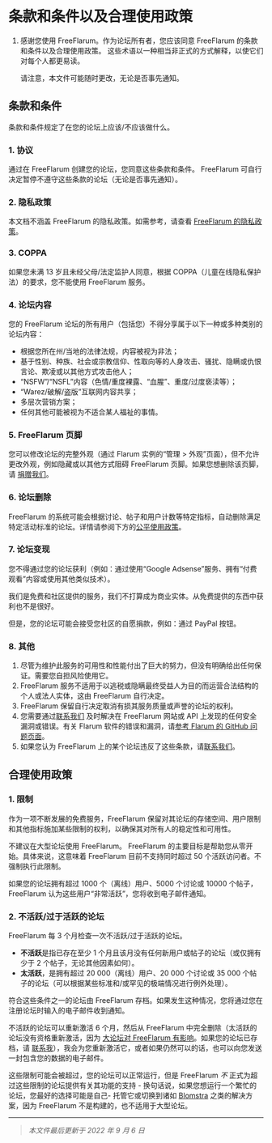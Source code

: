 # 条款和条件以及合理使用政策

1. 感谢您使用 FreeFlarum。作为论坛所有者，您应该同意 FreeFlarum 的条款和条件以及合理使用政策。
   这些术语以一种相当非正式的方式解释，以使它们对每个人都更易读。

   请注意，本文件可能随时更改，无论是否事先通知。

## 条款和条件

   条款和条件规定了在您的论坛上应该/不应该做什么。

### 1. 协议

   通过在 FreeFlarum 创建您的论坛，您同意这些条款和条件。 FreeFlarum 可自行决定暂停不遵守这些条款的论坛（无论是否事先通知）。

### 2. 隐私政策

   本文档不涵盖 FreeFlarum 的隐私政策。如需参考，请查看 [FreeFlarum 的隐私政策](https://docs.freeflarum.com/zh/法律信息/隐私政策)。

### 3. COPPA

   如果您未满 13 岁且未经父母/法定监护人同意，根据 COPPA（儿童在线隐私保护法）的要求，您不能使用 FreeFlarum 服务。

### 4. 论坛内容

   您的 FreeFlarum 论坛的所有用户（包括您）不得分享属于以下一种或多种类别的论坛内容：

   - 根据您所在州/当地的法律法规，内容被视为非法；
   - 基于性别、种族、社会或宗教信仰、性取向等的人身攻击、骚扰、隐瞒或仇恨言论、欺凌或以其他方式攻击他人；
   - “NSFW”/“NSFL”内容（色情/重度裸露、“血腥”、重度/过度亵渎等）；
   - “Warez/破解/盗版”互联网内容共享；
   - 多层次营销方案；
   - 任何其他可能被视为不适合某人福祉的事情。

### 5. FreeFlarum 页脚

   您可以修改论坛的完整外观（通过 Flarum 实例的“管理 > 外观”页面），但不允许更改外观，例如隐藏或以其他方式阻碍 FreeFlarum 页脚。如果您想删除该页脚，请 [捐赠我们](https://freeflarum.com/donate)。

### 6. 论坛删除

   FreeFlarum 的系统可能会根据讨论、帖子和用户计数等特定指标，自动删除满足特定活动标准的论坛。详情请参阅下方的[公平使用政策](https://docs.freeflarum.com/zh/法律信息/条款和条件以及合理使用政策/#_2)。

### 7. 论坛变现

   您不得通过您的论坛获利（例如：通过使用“Google Adsense”服务、拥有“付费观看”内容或使用其他类似技术）。

   我们是免费和社区提供的服务，我们不打算成为商业实体。从免费提供的东西中获利也不是很好。

   但是，您的论坛可能会接受您社区的自愿捐款，例如：通过 PayPal 按钮。

### 8. 其他

   1. 尽管为维护此服务的可用性和性能付出了巨大的努力，但没有明确给出任何保证。需要您自担风险使用它。
   2. FreeFlarum 服务不适用于以逃税或隐瞒最终受益人为目的而运营合法结构的个人或法人实体，这由 FreeFlarum 自行决定。
   3. FreeFlarum 保留自行决定取消有损其服务质量或声誉的论坛的权利。
   4. 您需要通过[联系我们](https://freeflarum.com/support) 及时解决在 FreeFlarum 网站或 API 上发现的任何安全漏洞或错误。有关 Flarum 软件的错误和漏洞，请[参考 Flarum 的 GitHub 问题页面](https://github.com/flarum/framework/issues)。
   5. 如果您认为 FreeFlarum 上的某个论坛违反了这些条款，请[联系我们](https://freeflarum.com/support)。

## 合理使用政策

### 1. 限制

作为一项不断发展的免费服务，FreeFlarum 保留对其论坛的存储空间、用户限制和其他指标施加某些限制的权利，以确保其对所有人的稳定性和可用性。

不建议在大型论坛使用 FreeFlarum。 FreeFlarum 的主要目标是帮助您从零开始。具体来说，这意味着 FreeFlarum 目前不支持同时超过 50 个活跃访问者。不强制执行此限制。

如果您的论坛拥有超过 1000 个（离线）用户、5000 个讨论或 10000 个帖子，FreeFlarum 认为这些用户“非常活跃”，您将收到电子邮件通知。

### 2. 不活跃/过于活跃的论坛

FreeFlarum 每 3 个月检查一次不活跃/过于活跃的论坛。

- **不活跃**是指已存在至少 1 个月且该月没有任何新用户或帖子的论坛（或仅拥有少于 2 个帖子，无论其他因素如何）。
- **太活跃**，是拥有超过 20 000（离线）用户、20 000 个讨论或 35 000 个帖子的论坛（可以根据某些标准和/或罕见的极端情况进行例外处理）。

符合这些条件之一的论坛由 FreeFlarum 存档。如果发生这种情况，您将通过您在注册论坛时输入的电子邮件收到通知。

不活跃的论坛可以重新激活 6 个月，然后从 FreeFlarum 中完全删除（太活跃的论坛没有资格重新激活，因为 [大论坛对 FreeFlarum 有影响](https://discuss.flarum.org/d/7585/3828)。如果您的论坛已存档，请 [联系我](https://freeflarum.com/support)），我会为您重新激活它，或者如果仍然可以的话，也可以向您发送一封包含您的数据的电子邮件。

这些限制可能会被超过，您的论坛可以正常运行，但是 FreeFlarum *不* 正式为超过这些限制的论坛提供有关其功能的支持 - 换句话说，如果您想运行一个繁忙的论坛，您最好的选择可能是自己- 托管它或切换到诸如 [Blomstra](https://blomstra.net) 之类的解决方案，因为 FreeFlarum 不是构建的，也不适用于大型论坛。

---

> *本文件最后更新于 2022 年 9 月 6 日*
